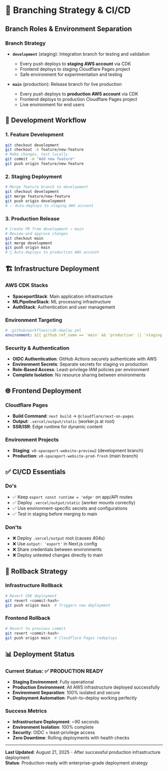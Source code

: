 # 🚀 Branching Strategy & CI/CD

## Branch Roles & Environment Separation

### Branch Strategy
- **`development`** (staging): Integration branch for testing and validation
  - Every push deploys to **staging AWS account** via CDK
  - Frontend deploys to staging Cloudflare Pages project
  - Safe environment for experimentation and testing

- **`main`** (production): Release branch for live production
  - Every push deploys to **production AWS account** via CDK
  - Frontend deploys to production Cloudflare Pages project
  - Live environment for end users

## 🔄 Development Workflow

### 1. Feature Development
```bash
git checkout development
git checkout -b feature/new-feature
# Make changes, test locally
git commit -m "Add new feature"
git push origin feature/new-feature
```

### 2. Staging Deployment
```bash
# Merge feature branch to development
git checkout development
git merge feature/new-feature
git push origin development
# ✅ Auto-deploys to staging AWS account
```

### 3. Production Release
```bash
# Create PR from development → main
# Review and approve changes
git checkout main
git merge development
git push origin main
# 🚀 Auto-deploys to production AWS account
```

## 🏗️ Infrastructure Deployment

### AWS CDK Stacks
- **SpaceportStack**: Main application infrastructure
- **MLPipelineStack**: ML processing infrastructure  
- **AuthStack**: Authentication and user management

### Environment Targeting
```yaml
# .github/workflows/cdk-deploy.yml
environment: ${{ github.ref_name == 'main' && 'production' || 'staging' }}
```

### Security & Authentication
- **OIDC Authentication**: GitHub Actions securely authenticate with AWS
- **Environment Secrets**: Separate secrets for staging vs production
- **Role-Based Access**: Least-privilege IAM policies per environment
- **Complete Isolation**: No resource sharing between environments

## 🌐 Frontend Deployment

### Cloudflare Pages
- **Build Command**: `next build` → `@cloudflare/next-on-pages`
- **Output**: `.vercel/output/static` (worker.js at root)
- **SSR/ISR**: Edge runtime for dynamic content

### Environment Projects
- **Staging**: `v0-spaceport-website-preview2` (development branch)
- **Production**: `v0-spaceport-website-prod-fresh` (main branch)

## ✅ CI/CD Essentials

### Do's
- ✅ Keep `export const runtime = 'edge'` on app/API routes
- ✅ Deploy `.vercel/output/static` (worker mounts correctly)
- ✅ Use environment-specific secrets and configurations
- ✅ Test in staging before merging to main

### Don'ts
- ❌ Deploy `.vercel/output` root (causes 404s)
- ❌ Use `output: 'export'` in Next.js config
- ❌ Share credentials between environments
- ❌ Deploy untested changes directly to main

## 🔄 Rollback Strategy

### Infrastructure Rollback
```bash
# Revert CDK deployment
git revert <commit-hash>
git push origin main  # Triggers new deployment
```

### Frontend Rollback
```bash
# Revert to previous commit
git revert <commit-hash>
git push origin main  # Cloudflare Pages redeploys
```

## 📊 Deployment Status

### Current Status: ✅ PRODUCTION READY
- **Staging Environment**: Fully operational
- **Production Environment**: All AWS infrastructure deployed successfully
- **Environment Separation**: 100% isolated and secure
- **Deployment Automation**: Push-to-deploy working perfectly

### Success Metrics
- **Infrastructure Deployment**: ~90 seconds
- **Environment Isolation**: 100% complete
- **Security**: OIDC + least-privilege access
- **Zero Downtime**: Rolling deployments with health checks

---

**Last Updated**: August 21, 2025 - After successful production infrastructure deployment  
**Status**: Production-ready with enterprise-grade deployment strategy
